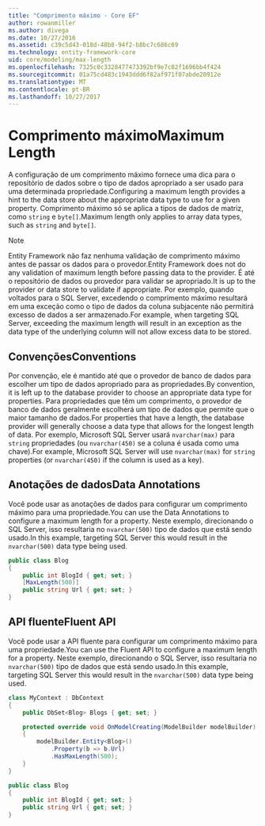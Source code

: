 ```yaml
---
title: "Comprimento máximo - Core EF"
author: rowanmiller
ms.author: divega
ms.date: 10/27/2016
ms.assetid: c39c5d43-018d-48b8-94f2-b8bc7c686c69
ms.technology: entity-framework-core
uid: core/modeling/max-length
ms.openlocfilehash: 7325c0c3328477473392bf9e7c82f1696bb4f424
ms.sourcegitcommit: 01a75cd483c1943ddd6f82af971f07abde20912e
ms.translationtype: MT
ms.contentlocale: pt-BR
ms.lasthandoff: 10/27/2017
---
```

# <a name="maximum-length"></a><span data-ttu-id="f82f6-102">Comprimento máximo</span><span class="sxs-lookup"><span data-stu-id="f82f6-102">Maximum Length</span></span>

<span data-ttu-id="f82f6-103">A configuração de um comprimento máximo fornece uma dica para o repositório de dados sobre o tipo de dados apropriado a ser usado para uma determinada propriedade.</span><span class="sxs-lookup"><span data-stu-id="f82f6-103">Configuring a maximum length provides a hint to the data store about the appropriate data type to use for a given property.</span></span> <span data-ttu-id="f82f6-104">Comprimento máximo só se aplica a tipos de dados de matriz, como `string` e `byte[]`.</span><span class="sxs-lookup"><span data-stu-id="f82f6-104">Maximum length only applies to array data types, such as `string` and `byte[]`.</span></span>

> [!NOTE]  
> <span data-ttu-id="f82f6-105">Entity Framework não faz nenhuma validação de comprimento máximo antes de passar os dados para o provedor.</span><span class="sxs-lookup"><span data-stu-id="f82f6-105">Entity Framework does not do any validation of maximum length before passing data to the provider.</span></span> <span data-ttu-id="f82f6-106">É até o repositório de dados ou provedor para validar se apropriado.</span><span class="sxs-lookup"><span data-stu-id="f82f6-106">It is up to the provider or data store to validate if appropriate.</span></span> <span data-ttu-id="f82f6-107">Por exemplo, quando voltados para o SQL Server, excedendo o comprimento máximo resultará em uma exceção como o tipo de dados da coluna subjacente não permitirá excesso de dados a ser armazenado.</span><span class="sxs-lookup"><span data-stu-id="f82f6-107">For example, when targeting SQL Server, exceeding the maximum length will result in an exception as the data type of the underlying column will not allow excess data to be stored.</span></span>

## <a name="conventions"></a><span data-ttu-id="f82f6-108">Convenções</span><span class="sxs-lookup"><span data-stu-id="f82f6-108">Conventions</span></span>

<span data-ttu-id="f82f6-109">Por convenção, ele é mantido até que o provedor de banco de dados para escolher um tipo de dados apropriado para as propriedades.</span><span class="sxs-lookup"><span data-stu-id="f82f6-109">By convention, it is left up to the database provider to choose an appropriate data type for properties.</span></span> <span data-ttu-id="f82f6-110">Para propriedades que têm um comprimento, o provedor de banco de dados geralmente escolherá um tipo de dados que permite que o maior tamanho de dados.</span><span class="sxs-lookup"><span data-stu-id="f82f6-110">For properties that have a length, the database provider will generally choose a data type that allows for the longest length of data.</span></span> <span data-ttu-id="f82f6-111">Por exemplo, Microsoft SQL Server usará `nvarchar(max)` para `string` propriedades (ou `nvarchar(450)` se a coluna é usada como uma chave).</span><span class="sxs-lookup"><span data-stu-id="f82f6-111">For example, Microsoft SQL Server will use `nvarchar(max)` for `string` properties (or `nvarchar(450)` if the column is used as a key).</span></span>

## <a name="data-annotations"></a><span data-ttu-id="f82f6-112">Anotações de dados</span><span class="sxs-lookup"><span data-stu-id="f82f6-112">Data Annotations</span></span>

<span data-ttu-id="f82f6-113">Você pode usar as anotações de dados para configurar um comprimento máximo para uma propriedade.</span><span class="sxs-lookup"><span data-stu-id="f82f6-113">You can use the Data Annotations to configure a maximum length for a property.</span></span> <span data-ttu-id="f82f6-114">Neste exemplo, direcionando o SQL Server, isso resultaria no `nvarchar(500)` tipo de dados que está sendo usado.</span><span class="sxs-lookup"><span data-stu-id="f82f6-114">In this example, targeting SQL Server this would result in the `nvarchar(500)` data type being used.</span></span>

<!-- [!code-csharp[Main](samples/core/Modeling/DataAnnotations/Samples/MaxLength.cs?highlight=4)] -->
``` csharp
public class Blog
{
    public int BlogId { get; set; }
    [MaxLength(500)]
    public string Url { get; set; }
}
```

## <a name="fluent-api"></a><span data-ttu-id="f82f6-115">API fluente</span><span class="sxs-lookup"><span data-stu-id="f82f6-115">Fluent API</span></span>

<span data-ttu-id="f82f6-116">Você pode usar a API fluente para configurar um comprimento máximo para uma propriedade.</span><span class="sxs-lookup"><span data-stu-id="f82f6-116">You can use the Fluent API to configure a maximum length for a property.</span></span> <span data-ttu-id="f82f6-117">Neste exemplo, direcionando o SQL Server, isso resultaria no `nvarchar(500)` tipo de dados que está sendo usado.</span><span class="sxs-lookup"><span data-stu-id="f82f6-117">In this example, targeting SQL Server this would result in the `nvarchar(500)` data type being used.</span></span>

<!-- [!code-csharp[Main](samples/core/Modeling/FluentAPI/Samples/MaxLength.cs?highlight=7,8,9)] -->
``` csharp
class MyContext : DbContext
{
    public DbSet<Blog> Blogs { get; set; }

    protected override void OnModelCreating(ModelBuilder modelBuilder)
    {
        modelBuilder.Entity<Blog>()
            .Property(b => b.Url)
            .HasMaxLength(500);
    }
}

public class Blog
{
    public int BlogId { get; set; }
    public string Url { get; set; }
}
```
